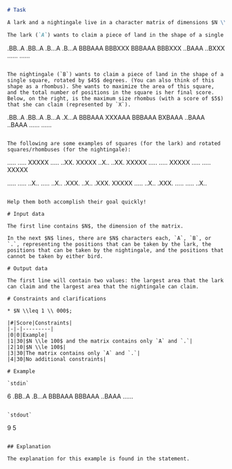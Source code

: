 ```markdown
# Task

A lark and a nightingale live in a character matrix of dimensions $N \\cdot N$, the characters being `A`, `B`, and `.`. `A` is a position that the lark can claim, `B` is a position that the nightingale can claim, and `.` is a position that neither bird can claim.

The lark (`A`) wants to claim a piece of land in the shape of a single square. She wants to maximize the area of this square, and the total number of positions in the square is the final score. Below, on the right, is the maximum size square (with a score of $9$) that she can claim (represented by `X`).

```
.BB..A .BB..A
.B...A .B...A
BBBAAA BBBXXX
BBBAAA BBBXXX
..BAAA ..BXXX
...... ...... 
```

The nightingale (`B`) wants to claim a piece of land in the shape of a single square, rotated by $45$ degrees. (You can also think of this shape as a rhombus). She wants to maximize the area of this square, and the total number of positions in the square is her final score. Below, on the right, is the maximum size rhombus (with a score of $5$) that she can claim (represented by `X`).

```
.BB..A .BB..A
.B...A .X...A
BBBAAA XXXAAA
BBBAAA BXBAAA
..BAAA ..BAAA
...... ......  
```

The following are some examples of squares (for the lark) and rotated squares/rhombuses (for the nightingale):

```
..... ..... XXXXX
..... ..XX. XXXXX
..X.. ..XX. XXXXX
..... ..... XXXXX
..... ..... XXXXX

..... ..... ..X..
..... ..X.. .XXX.
..X.. .XXX. XXXXX
..... ..X.. .XXX.
..... ..... ..X..
```

Help them both accomplish their goal quickly!

# Input data

The first line contains $N$, the dimension of the matrix.

In the next $N$ lines, there are $N$ characters each, `A`, `B`, or `.`, representing the positions that can be taken by the lark, the positions that can be taken by the nightingale, and the positions that cannot be taken by either bird.

# Output data

The first line will contain two values: the largest area that the lark can claim and the largest area that the nightingale can claim.

# Constraints and clarifications

* $N \\leq 1 \\ 000$;

|#|Score|Constraints|
|-|-|---------|
|0|0|Example|
|1|30|$N \\le 100$ and the matrix contains only `A` and `.`|
|2|10|$N \\le 100$|
|3|30|The matrix contains only `A` and `.`|
|4|30|No additional constraints|

# Example

`stdin`
```
6
.BB..A
.B...A
BBBAAA
BBBAAA
..BAAA
......
```

`stdout`
```
9 5
```

## Explanation

The explanation for this example is found in the statement.
```